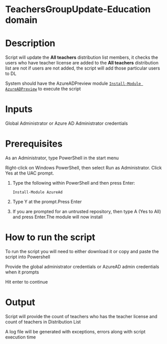 # TeachersGroupUpdate-Education domain

# Description
Script will update the **All teachers** distribution list members, it checks the users who have teacher license are added to the **All teachers** distribution list are not 
if users are not added, the script will add those particular users to DL

System should have the AzureADPreview module [`Install-Module AzureADPreview`](https://docs.microsoft.com/en-us/powershell/azure/active-directory/install-adv2?view=azureadps-2.0-preview#installing-the-azure-ad-module) to execute the script

# Inputs
Global Administrator or Azure AD Administrator credentials 

# Prerequisites
As an Administrator, type PowerShell in the start menu

Right-click on Windows PowerShell, then select Run as Administrator. Click Yes at the UAC prompt.
1.	Type the following within PowerShell and then press Enter:

     `Install-Module AzureAd`

2.	Type Y at the prompt.Press Enter

3.	If you are prompted for an untrusted repository, then type A (Yes to All) and press Enter.The module will now install

# How to run the script
To run the script you will need to either download it or copy and paste the script into Powershell

Provide the global administrator credentials or AzureAD admin credentials when it prompts

Hit enter to continue

# Output
Script will provide the count of teachers who has the teacher license and count of teachers in Distribution List

A log file will be generated with exceptions, errors along with script execution time
